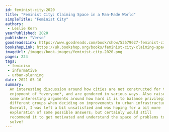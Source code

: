 ```yaml
---
id: feminist-city-2020
title: "Feminist City: Claiming Space in a Man-Made World"
simpleTitle: "Feminist City"
authors: 
 - Leslie Kern
yearPublished: 2020
publisher: "Verso"
goodreadsLink: https://www.goodreads.com/book/show/53579627-feminist-city
bookshopLink: https://uk.bookshop.org/books/feminist-city-claiming-space-in-a-man-made-world/9781788739818
imageUrl: /images/book-images/feminist-city-2020.png
pages: 224
tags: 
 - feminism 
 - informative 
 - urban-planning
date: 2021-05-10
summary: 
  An interesting discussion around how cities are not constructed for the
  enjoyment of *everyone*, and are gendered in various ways. Also raises
  some interesting arguments around how hard it is to balance privileging
  different groups when deciding on improvements to urban infrastructure.
  Overall, I was left a bit unsatisfied and was hoping for a bit more
  exploration of some possible answers; but certainly would still
  recommend it to get motivated and understand the space of problems to
  solve!
---
```



